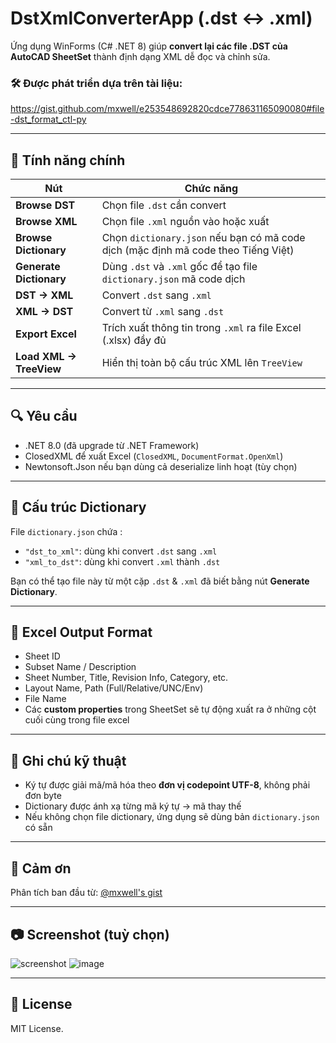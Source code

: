 # DstXmlConverterApp (.dst ↔ .xml)

Ứng dụng WinForms (C# .NET 8) giúp **convert lại các file .DST của AutoCAD SheetSet** thành định dạng XML dễ đọc và chỉnh sửa.

### 🛠️ Được phát triển dựa trên tài liệu:
https://gist.github.com/mxwell/e253548692820cdce778631165090080#file-dst_format_ctl-py

---

## 🚀 Tính năng chính

| Nút | Chức năng |
|-----|-----------|
| **Browse DST** | Chọn file `.dst` cần convert |
| **Browse XML** | Chọn file `.xml` nguồn vào hoặc xuất |
| **Browse Dictionary** | Chọn `dictionary.json` nếu bạn có mã code dịch (mặc định mã code theo Tiếng Việt)|
| **Generate Dictionary** | Dùng `.dst` và `.xml` gốc để tạo file `dictionary.json` mã code dịch |
| **DST → XML** | Convert `.dst` sang `.xml`  |
| **XML → DST** | Convert từ `.xml` sang `.dst` |
| **Export Excel** | Trích xuất thông tin trong `.xml` ra file Excel (.xlsx) đầy đủ |
| **Load XML → TreeView** | Hiển thị toàn bộ cấu trúc XML lên `TreeView` |

---

## 🔍 Yêu cầu

- .NET 8.0 (đã upgrade từ .NET Framework)
- ClosedXML để xuất Excel (`ClosedXML`, `DocumentFormat.OpenXml`)
- Newtonsoft.Json nếu bạn dùng cả deserialize linh hoạt (tùy chọn)

---

## 📂 Cấu trúc Dictionary

File `dictionary.json` chứa :
- `"dst_to_xml"`: dùng khi convert `.dst` sang `.xml`
- `"xml_to_dst"`: dùng khi convert `.xml` thành `.dst`

Bạn có thể tạo file này từ một cặp `.dst` & `.xml` đã biết bằng nút **Generate Dictionary**.

---

## 📝 Excel Output Format

- Sheet ID
- Subset Name / Description
- Sheet Number, Title, Revision Info, Category, etc.
- Layout Name, Path (Full/Relative/UNC/Env)
- File Name
- Các **custom properties** trong SheetSet sẽ tự động xuất ra ở những cột cuối cùng trong file excel

---

## 📌 Ghi chú kỹ thuật

- Ký tự được giải mã/mã hóa theo **đơn vị codepoint UTF-8**, không phải đơn byte
- Dictionary được ánh xạ từng mã ký tự → mã thay thế
- Nếu không chọn file dictionary, ứng dụng sẽ dùng bản `dictionary.json` có sẵn

---

## 🤝 Cảm ơn

Phân tích ban đầu từ: [@mxwell's gist](https://gist.github.com/mxwell/e253548692820cdce778631165090080)

---

## 📷 Screenshot (tuỳ chọn)

![screenshot](https://github.com/user-attachments/assets/1eb44604-892a-4112-9d91-4fcfbaa3eaaa)
![image](https://github.com/user-attachments/assets/c2acf27e-79f9-48dc-a258-826afcb4dd72)

---

## 📜 License

MIT License.
